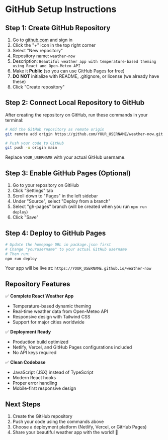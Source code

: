 # GitHub Setup Instructions

## Step 1: Create GitHub Repository

1. Go to [github.com](https://github.com) and sign in
2. Click the "+" icon in the top right corner
3. Select "New repository"
4. Repository name: `weather-now`
5. Description: `Beautiful weather app with temperature-based theming using React and Open-Meteo API`
6. Make it **Public** (so you can use GitHub Pages for free)
7. **DO NOT** initialize with README, .gitignore, or license (we already have these)
8. Click "Create repository"

## Step 2: Connect Local Repository to GitHub

After creating the repository on GitHub, run these commands in your terminal:

```bash
# Add the GitHub repository as remote origin
git remote add origin https://github.com/YOUR_USERNAME/weather-now.git

# Push your code to GitHub
git push -u origin main
```

Replace `YOUR_USERNAME` with your actual GitHub username.

## Step 3: Enable GitHub Pages (Optional)

1. Go to your repository on GitHub
2. Click "Settings" tab
3. Scroll down to "Pages" in the left sidebar
4. Under "Source", select "Deploy from a branch"
5. Select "gh-pages" branch (will be created when you run `npm run deploy`)
6. Click "Save"

## Step 4: Deploy to GitHub Pages

```bash
# Update the homepage URL in package.json first
# Change "yourusername" to your actual GitHub username
# Then run:
npm run deploy
```

Your app will be live at: `https://YOUR_USERNAME.github.io/weather-now`

## Repository Features

✅ **Complete React Weather App**
- Temperature-based dynamic theming
- Real-time weather data from Open-Meteo API
- Responsive design with Tailwind CSS
- Support for major cities worldwide

✅ **Deployment Ready**
- Production build optimized
- Netlify, Vercel, and GitHub Pages configurations included
- No API keys required

✅ **Clean Codebase**
- JavaScript (JSX) instead of TypeScript
- Modern React hooks
- Proper error handling
- Mobile-first responsive design

## Next Steps

1. Create the GitHub repository
2. Push your code using the commands above
3. Choose a deployment platform (Netlify, Vercel, or GitHub Pages)
4. Share your beautiful weather app with the world! 🌟